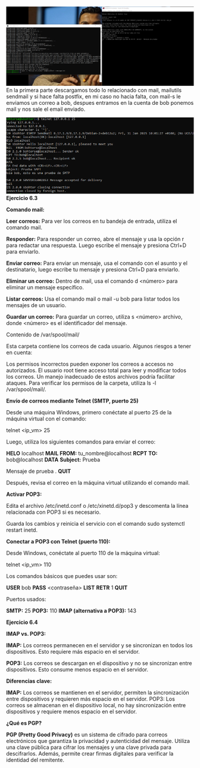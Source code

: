 ![1](1.png)
En la primera parte descargamos todo lo relacionado con mail, mailutils sendmail y si hace falta postfix, en mi caso no hacia falta, con mail-s le enviamos un correo a bob, despues entramos en la cuenta de bob ponemos mail y nos sale el email enviado.

![2](2.png)
**Ejercicio 6.3**

**Comando mail:**

**Leer correos:** Para ver los correos en tu bandeja de entrada, utiliza el comando mail.

**Responder:** Para responder un correo, abre el mensaje y usa la opción r para redactar una respuesta. Luego escribe el mensaje y presiona Ctrl+D para enviarlo.

**Enviar correo:** Para enviar un mensaje, usa el comando con el asunto y el destinatario, luego escribe tu mensaje y presiona Ctrl+D para enviarlo.

**Eliminar un correo:** Dentro de mail, usa el comando d <número> para eliminar un mensaje específico.

**Listar correos:** Usa el comando mail o mail -u bob para listar todos los mensajes de un usuario.

**Guardar un correo:** Para guardar un correo, utiliza s <número> archivo, donde <número> es el identificador del mensaje.

Contenido de /var/spool/mail/

Esta carpeta contiene los correos de cada usuario. Algunos riesgos a tener en cuenta:

Los permisos incorrectos pueden exponer los correos a accesos no autorizados.
El usuario root tiene acceso total para leer y modificar todos los correos.
Un manejo inadecuado de estos archivos podría facilitar ataques.
Para verificar los permisos de la carpeta, utiliza ls -l /var/spool/mail/.

**Envío de correos mediante Telnet (SMTP, puerto 25)**

Desde una máquina Windows, primero conéctate al puerto 25 de la máquina virtual con el comando:

telnet <ip_vm> 25

Luego, utiliza los siguientes comandos para enviar el correo:

**HELO** localhost
**MAIL FROM:** tu_nombre@localhost
**RCPT TO:** bob@localhost
**DATA**
**Subject:** Prueba

Mensaje de prueba
.
**QUIT**

Después, revisa el correo en la máquina virtual utilizando el comando mail.

**Activar POP3:**

Edita el archivo /etc/inetd.conf o /etc/xinetd.d/pop3 y descomenta la línea relacionada con POP3 si es necesario.

Guarda los cambios y reinicia el servicio con el comando sudo systemctl restart inetd.

**Conectar a POP3 con Telnet (puerto 110):**

Desde Windows, conéctate al puerto 110 de la máquina virtual:

telnet <ip_vm> 110

Los comandos básicos que puedes usar son:

**USER** bob
**PASS** <contraseña>
**LIST**
**RETR** 1
**QUIT**

Puertos usados:

**SMTP:** 25
**POP3:** 110
**IMAP (alternativa a POP3):** 143

**Ejercicio 6.4**

**IMAP vs. POP3:**

**IMAP:** Los correos permanecen en el servidor y se sincronizan en todos los dispositivos. Esto requiere más espacio en el servidor.

**POP3:** Los correos se descargan en el dispositivo y no se sincronizan entre dispositivos. Esto consume menos espacio en el servidor.

**Diferencias clave:**

**IMAP:** Los correos se mantienen en el servidor, permiten la sincronización entre dispositivos y requieren más espacio en el servidor.
POP3: Los correos se almacenan en el dispositivo local, no hay sincronización entre dispositivos y requiere menos espacio en el servidor.


**¿Qué es PGP?**

**PGP (Pretty Good Privacy)** es un sistema de cifrado para correos electrónicos que garantiza la privacidad y autenticidad del mensaje. Utiliza una clave pública para cifrar los mensajes y una clave privada para descifrarlos. Además, permite crear firmas digitales para verificar la identidad del remitente.

